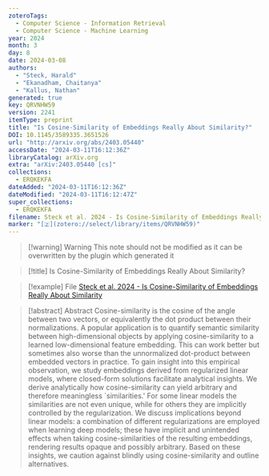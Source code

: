 ```yaml
---
zoteroTags:
  - Computer Science - Information Retrieval
  - Computer Science - Machine Learning
year: 2024
month: 3
day: 8
date: 2024-03-08
authors:
  - "Steck, Harald"
  - "Ekanadham, Chaitanya"
  - "Kallus, Nathan"
generated: true
key: QRVNHW59
version: 2241
itemType: preprint
title: "Is Cosine-Similarity of Embeddings Really About Similarity?"
DOI: 10.1145/3589335.3651526
url: "http://arxiv.org/abs/2403.05440"
accessDate: "2024-03-11T16:12:36Z"
libraryCatalog: arXiv.org
extra: "arXiv:2403.05440 [cs]"
collections:
  - ERQKEKFA
dateAdded: "2024-03-11T16:12:36Z"
dateModified: "2024-03-11T16:12:47Z"
super_collections:
  - ERQKEKFA
filename: Steck et al. 2024 - Is Cosine-Similarity of Embeddings Really About Similarity
marker: "[🇿](zotero://select/library/items/QRVNHW59)"
---
```


>[!warning] Warning
> This note should not be modified as it can be overwritten by the plugin which generated it

> [!title] Is Cosine-Similarity of Embeddings Really About Similarity?

> [!example] File
> [Steck et al. 2024 - Is Cosine-Similarity of Embeddings Really About Similarity](Steck%20et%20al.%202024%20-%20Is%20Cosine-Similarity%20of%20Embeddings%20Really%20About%20Similarity.pdf)

> [!abstract] Abstract
> Cosine-similarity is the cosine of the angle between two vectors, or equivalently the dot product between their normalizations. A popular application is to quantify semantic similarity between high-dimensional objects by applying cosine-similarity to a learned low-dimensional feature embedding. This can work better but sometimes also worse than the unnormalized dot-product between embedded vectors in practice. To gain insight into this empirical observation, we study embeddings derived from regularized linear models, where closed-form solutions facilitate analytical insights. We derive analytically how cosine-similarity can yield arbitrary and therefore meaningless `similarities.' For some linear models the similarities are not even unique, while for others they are implicitly controlled by the regularization. We discuss implications beyond linear models: a combination of different regularizations are employed when learning deep models; these have implicit and unintended effects when taking cosine-similarities of the resulting embeddings, rendering results opaque and possibly arbitrary. Based on these insights, we caution against blindly using cosine-similarity and outline alternatives.

